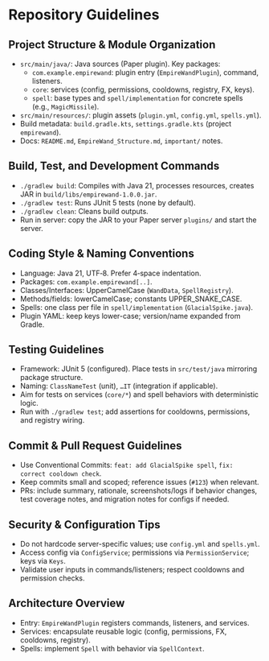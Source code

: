 # Repository Guidelines

## Project Structure & Module Organization
- `src/main/java/`: Java sources (Paper plugin). Key packages:
  - `com.example.empirewand`: plugin entry (`EmpireWandPlugin`), command, listeners.
  - `core`: services (config, permissions, cooldowns, registry, FX, keys).
  - `spell`: base types and `spell/implementation` for concrete spells (e.g., `MagicMissile`).
- `src/main/resources/`: plugin assets (`plugin.yml`, `config.yml`, `spells.yml`).
- Build metadata: `build.gradle.kts`, `settings.gradle.kts` (project `empirewand`).
- Docs: `README.md`, `EmpireWand_Structure.md`, `important/` notes.

## Build, Test, and Development Commands
- `./gradlew build`: Compiles with Java 21, processes resources, creates JAR in `build/libs/empirewand-1.0.0.jar`.
- `./gradlew test`: Runs JUnit 5 tests (none by default).
- `./gradlew clean`: Cleans build outputs.
- Run in server: copy the JAR to your Paper server `plugins/` and start the server.

## Coding Style & Naming Conventions
- Language: Java 21, UTF‑8. Prefer 4‑space indentation.
- Packages: `com.example.empirewand[..]`.
- Classes/Interfaces: UpperCamelCase (`WandData`, `SpellRegistry`).
- Methods/fields: lowerCamelCase; constants UPPER_SNAKE_CASE.
- Spells: one class per file in `spell/implementation` (`GlacialSpike.java`).
- Plugin YAML: keep keys lower-case; version/name expanded from Gradle.

## Testing Guidelines
- Framework: JUnit 5 (configured). Place tests in `src/test/java` mirroring package structure.
- Naming: `ClassNameTest` (unit), `…IT` (integration if applicable).
- Aim for tests on services (`core/*`) and spell behaviors with deterministic logic.
- Run with `./gradlew test`; add assertions for cooldowns, permissions, and registry wiring.

## Commit & Pull Request Guidelines
- Use Conventional Commits: `feat: add GlacialSpike spell`, `fix: correct cooldown check`.
- Keep commits small and scoped; reference issues (`#123`) when relevant.
- PRs: include summary, rationale, screenshots/logs if behavior changes, test coverage notes, and migration notes for configs if needed.

## Security & Configuration Tips
- Do not hardcode server-specific values; use `config.yml` and `spells.yml`.
- Access config via `ConfigService`; permissions via `PermissionService`; keys via `Keys`.
- Validate user inputs in commands/listeners; respect cooldowns and permission checks.

## Architecture Overview
- Entry: `EmpireWandPlugin` registers commands, listeners, and services.
- Services: encapsulate reusable logic (config, permissions, FX, cooldowns, registry).
- Spells: implement `Spell` with behavior via `SpellContext`.
